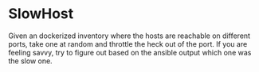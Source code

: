 # SlowHost

Given an dockerized inventory where the hosts are reachable on different ports, take one
at random and throttle the heck out of the port. If you are feeling savvy, try to figure out
based on the ansible output which one was the slow one.
